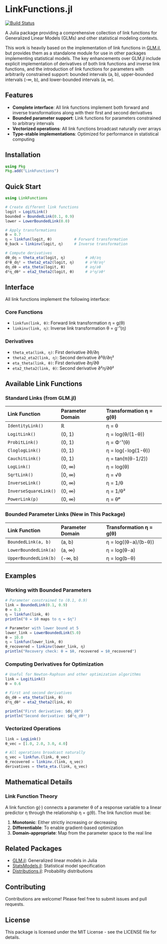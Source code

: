 # LinkFunctions.jl
[![Build Status](https://github.com/giovannitinervia9/LinkFunctions.jl/actions/workflows/CI.yml/badge.svg?branch=main)](https://github.com/giovannitinervia9/LinkFunctions.jl/actions/workflows/CI.yml?query=branch%3Amain)

A Julia package providing a comprehensive collection of link functions for Generalized Linear Models (GLMs) and other statistical modeling contexts.

This work is heavily based on the implementation of link functions in [GLM.jl](https://github.com/JuliaStats/GLM.jl), but provides them as a standalone module for use in other packages implementing statistical models. The key enhancements over GLM.jl include explicit implementation of derivatives of both link functions and inverse link functions, and the introduction of link functions for parameters with arbitrarily constrained support: bounded intervals (a, b), upper-bounded intervals (-∞, b), and lower-bounded intervals (a, ∞).

## Features

- **Complete interface**: All link functions implement both forward and inverse transformations along with their first and second derivatives
- **Bounded parameter support**: Link functions for parameters constrained to arbitrary intervals
- **Vectorized operations**: All link functions broadcast naturally over arrays
- **Type-stable implementations**: Optimized for performance in statistical computing

## Installation

```julia
using Pkg
Pkg.add("LinkFunctions")
```

## Quick Start

```julia
using LinkFunctions

# Create different link functions
logit = LogitLink()
bounded = BoundedLink(0.1, 0.9)
lower = LowerBoundedLink(0.0)

# Apply transformations
θ = 0.7
η = linkfun(logit, θ)          # Forward transformation
θ_back = linkinv(logit, η)     # Inverse transformation

# Compute derivatives
dθ_dη = theta_eta(logit, η)         # ∂θ/∂η
d²θ_dη² = theta2_eta2(logit, η)     # ∂²θ/∂η²
dη_dθ = eta_theta(logit, θ)         # ∂η/∂θ  
d²η_dθ² = eta2_theta2(logit, θ)     # ∂²η/∂θ²
```

## Interface

All link functions implement the following interface:

### Core Functions

- `linkfun(link, θ)`: Forward link transformation η = g(θ)
- `linkinv(link, η)`: Inverse link transformation θ = g⁻¹(η)

### Derivatives

- `theta_eta(link, η)`: First derivative ∂θ/∂η
- `theta2_eta2(link, η)`: Second derivative ∂²θ/∂η²
- `eta_theta(link, θ)`: First derivative ∂η/∂θ
- `eta2_theta2(link, θ)`: Second derivative ∂²η/∂θ²

## Available Link Functions

### Standard Links (from GLM.jl)

| Link Function | Parameter Domain | Transformation η = g(θ) |
|:-------------|:-----------------|:-------------------------|
| `IdentityLink()` | ℝ | η = θ |
| `LogitLink()` | (0, 1) | η = log(θ/(1-θ)) |
| `ProbitLink()` | (0, 1) | η = Φ⁻¹(θ) |
| `CloglogLink()` | (0, 1) | η = log(-log(1-θ)) |
| `CauchitLink()` | (0, 1) | η = tan(π(θ-1/2)) |
| `LogLink()` | (0, ∞) | η = log(θ) |
| `SqrtLink()` | [0, ∞) | η = √θ |
| `InverseLink()` | (0, ∞) | η = 1/θ |
| `InverseSquareLink()` | (0, ∞) | η = 1/θ² |
| `PowerLink(p)` | (0, ∞) | η = θᵖ |

### Bounded Parameter Links (New in This Package)

| Link Function | Parameter Domain | Transformation η = g(θ) |
|:-------------|:-----------------|:-------------------------|
| `BoundedLink(a, b)` | (a, b) | η = log((θ-a)/(b-θ)) |
| `LowerBoundedLink(a)` | (a, ∞) | η = log(θ-a) |
| `UpperBoundedLink(b)` | (-∞, b) | η = log(b-θ) |

## Examples

### Working with Bounded Parameters

```julia
# Parameter constrained to (0.1, 0.9)
link = BoundedLink(0.1, 0.9)
θ = 0.3
η = linkfun(link, θ)
println("θ = $θ maps to η = $η")

# Parameter with lower bound at 5
lower_link = LowerBoundedLink(5.0)
θ = 10.0
η = linkfun(lower_link, θ)
θ_recovered = linkinv(lower_link, η)
println("Recovery check: θ = $θ, recovered = $θ_recovered")
```

### Computing Derivatives for Optimization

```julia
# Useful for Newton-Raphson and other optimization algorithms
link = LogitLink()
θ = 0.6

# First and second derivatives
dη_dθ = eta_theta(link, θ)
d²η_dθ² = eta2_theta2(link, θ)

println("First derivative: $dη_dθ")
println("Second derivative: $d²η_dθ²")
```

### Vectorized Operations

```julia
link = LogLink()
θ_vec = [1.0, 2.0, 3.0, 4.0]

# All operations broadcast naturally
η_vec = linkfun.(link, θ_vec)
θ_recovered = linkinv.(link, η_vec)
derivatives = theta_eta.(link, η_vec)
```

## Mathematical Details

### Link Function Theory

A link function g(·) connects a parameter θ of a response variable to a linear predictor η through the relationship η = g(θ). The link function must be:

1. **Monotonic**: Either strictly increasing or decreasing
2. **Differentiable**: To enable gradient-based optimization  
3. **Domain-appropriate**: Map from the parameter space to the real line


## Related Packages

- [GLM.jl](https://github.com/JuliaStats/GLM.jl): Generalized linear models in Julia
- [StatsModels.jl](https://github.com/JuliaStats/StatsModels.jl): Statistical model specification
- [Distributions.jl](https://github.com/JuliaStats/Distributions.jl): Probability distributions

## Contributing

Contributions are welcome! Please feel free to submit issues and pull requests.

## License

This package is licensed under the MIT License - see the LICENSE file for details.